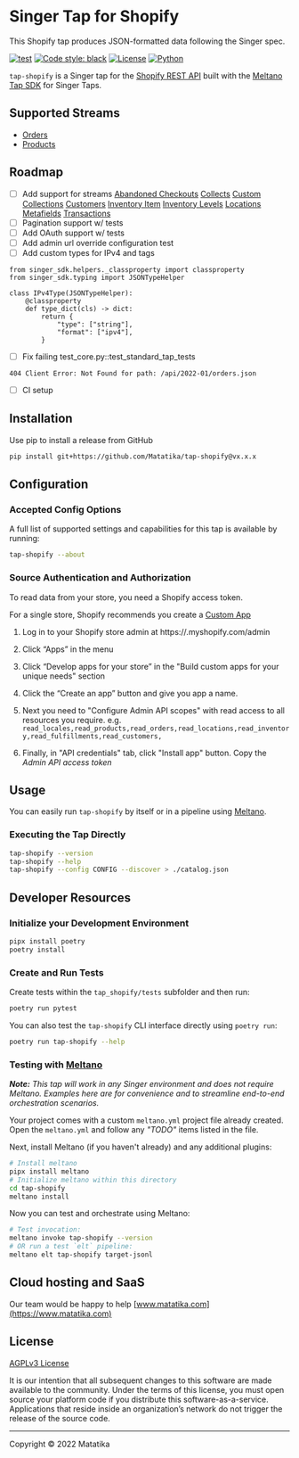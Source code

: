 # Singer Tap for Shopify

This Shopify tap produces JSON-formatted data following the Singer spec.

[![test](https://github.com/matatika/tap-shopify/actions/workflows/ci_workflow.yml/badge.svg)](https://github.com/matatika/tap-shopify/actions/workflows/ci_workflow.yml)
[![Code style: black](https://img.shields.io/badge/code%20style-black-000000.svg)](https://github.com/psf/black)
[![License](https://img.shields.io/github/license/matatika/tap-shopify)](LICENSE.md)
[![Python](https://img.shields.io/static/v1?logo=python&label=python&message=3.7%20|%203.8%20|%203.9&color=blue)]()

`tap-shopify` is a Singer tap for the [Shopify REST API](https://shopify.dev/api) built 
with the [Meltano Tap SDK](https://sdk.meltano.com) for Singer Taps.


## Supported Streams

* [Orders](https://shopify.dev/api/admin-rest/2022-01/resources/order)
* [Products](https://shopify.dev/api/admin-rest/2022-01/resources/product)


## Roadmap

- [ ] Add support for streams
[Abandoned Checkouts](https://shopify.dev/api/admin-rest/2022-01/resources/abandoned-checkouts)
[Collects](https://shopify.dev/api/admin-rest/2022-01/resources/collect)
[Custom Collections](https://shopify.dev/api/admin-rest/2022-01/resources/customcollection)
[Customers](https://shopify.dev/api/admin-rest/2022-01/resources/customer)
[Inventory Item](https://shopify.dev/api/admin-rest/2022-01/resources/inventoryitem)
[Inventory Levels](https://shopify.dev/api/admin-rest/2022-01/resources/inventorylevel)
[Locations](https://shopify.dev/api/admin-rest/2022-01/resources/location)
[Metafields](https://shopify.dev/api/admin-rest/2022-01/resources/metafield)
[Transactions](https://shopify.dev/api/admin-rest/2022-01/resources/transaction)
- [ ] Pagination support w/ tests
- [ ] Add OAuth support w/ tests
- [ ] Add admin url override configuration test
- [ ] Add custom types for IPv4 and tags
```
from singer_sdk.helpers._classproperty import classproperty
from singer_sdk.typing import JSONTypeHelper

class IPv4Type(JSONTypeHelper):
    @classproperty
    def type_dict(cls) -> dict:
        return {
            "type": ["string"],
            "format": ["ipv4"],
        }
```
- [ ] Fix failing test_core.py::test_standard_tap_tests
```
404 Client Error: Not Found for path: /api/2022-01/orders.json
```
- [ ] CI setup



## Installation

Use pip to install a release from GitHub

```bash
pip install git+https://github.com/Matatika/tap-shopify@vx.x.x
```

## Configuration

### Accepted Config Options

A full list of supported settings and capabilities for this tap is available by running:

```bash
tap-shopify --about
```

### Source Authentication and Authorization

To read data from your store, you need a Shopify access token.

For a single store, Shopify recommends you create a [Custom App](https://help.shopify.com/en/manual/apps/custom-apps)

1. Log in to your Shopify store admin at https://<store>.myshopify.com/admin

2. Click “Apps” in the menu

3. Click “Develop apps for your store” in the "Build custom apps for your unique needs" section

4. Click the “Create an app” button and give you app a name.

5. Next you need to "Configure Admin API scopes" with read access to all resources you require. e.g. `read_locales,read_products,read_orders,read_locations,read_inventory,read_fulfillments,read_customers,`

6. Finally, in "API credentials" tab, click "Install app" button.  Copy the *Admin API access token*


## Usage

You can easily run `tap-shopify` by itself or in a pipeline using [Meltano](https://meltano.com/).

### Executing the Tap Directly

```bash
tap-shopify --version
tap-shopify --help
tap-shopify --config CONFIG --discover > ./catalog.json
```

## Developer Resources

### Initialize your Development Environment

```bash
pipx install poetry
poetry install
```

### Create and Run Tests

Create tests within the `tap_shopify/tests` subfolder and
  then run:

```bash
poetry run pytest
```

You can also test the `tap-shopify` CLI interface directly using `poetry run`:

```bash
poetry run tap-shopify --help
```

### Testing with [Meltano](https://www.meltano.com)

_**Note:** This tap will work in any Singer environment and does not require Meltano.
Examples here are for convenience and to streamline end-to-end orchestration scenarios._

Your project comes with a custom `meltano.yml` project file already created. Open the `meltano.yml` and follow any _"TODO"_ items listed in the file.

Next, install Meltano (if you haven't already) and any additional plugins:

```bash
# Install meltano
pipx install meltano
# Initialize meltano within this directory
cd tap-shopify
meltano install
```

Now you can test and orchestrate using Meltano:

```bash
# Test invocation:
meltano invoke tap-shopify --version
# OR run a test `elt` pipeline:
meltano elt tap-shopify target-jsonl
```


## Cloud hosting and SaaS
Our team would be happy to help [www.matatika.com](https://www.matatika.com)


## License
[AGPLv3 License](LICENSE)

It is our intention that all subsequent changes to this software are made available to the community. Under the terms of this license, you must open source your platform code if you distribute this software-as-a-service.  Applications that reside inside an organization’s network do not trigger the release of the source code.


---

Copyright &copy; 2022 Matatika
